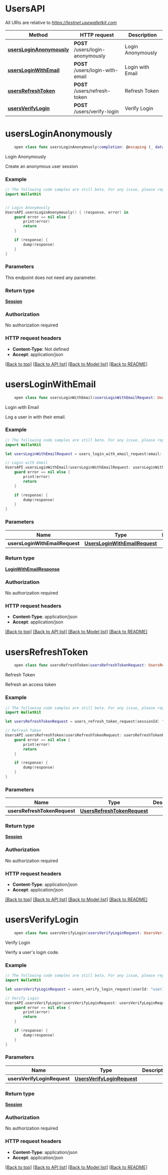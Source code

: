 # UsersAPI

All URIs are relative to *https://testnet.usewalletkit.com*

Method | HTTP request | Description
------------- | ------------- | -------------
[**usersLoginAnonymously**](UsersAPI.md#usersloginanonymously) | **POST** /users/login-anonymously | Login Anonymously
[**usersLoginWithEmail**](UsersAPI.md#usersloginwithemail) | **POST** /users/login-with-email | Login with Email
[**usersRefreshToken**](UsersAPI.md#usersrefreshtoken) | **POST** /users/refresh-token | Refresh Token
[**usersVerifyLogin**](UsersAPI.md#usersverifylogin) | **POST** /users/verify-login | Verify Login


# **usersLoginAnonymously**
```swift
    open class func usersLoginAnonymously(completion: @escaping (_ data: Session?, _ error: Error?) -> Void)
```

Login Anonymously

Create an anonymous user session

### Example
```swift
// The following code samples are still beta. For any issue, please report via http://github.com/OpenAPITools/openapi-generator/issues/new
import WalletKit


// Login Anonymously
UsersAPI.usersLoginAnonymously() { (response, error) in
    guard error == nil else {
        print(error)
        return
    }

    if (response) {
        dump(response)
    }
}
```

### Parameters
This endpoint does not need any parameter.

### Return type

[**Session**](Session.md)

### Authorization

No authorization required

### HTTP request headers

 - **Content-Type**: Not defined
 - **Accept**: application/json

[[Back to top]](#) [[Back to API list]](../README.md#documentation-for-api-endpoints) [[Back to Model list]](../README.md#documentation-for-models) [[Back to README]](../README.md)

# **usersLoginWithEmail**
```swift
    open class func usersLoginWithEmail(usersLoginWithEmailRequest: UsersLoginWithEmailRequest, completion: @escaping (_ data: LoginWithEmailResponse?, _ error: Error?) -> Void)
```

Login with Email

Log a user in with their email.

### Example
```swift
// The following code samples are still beta. For any issue, please report via http://github.com/OpenAPITools/openapi-generator/issues/new
import WalletKit

let usersLoginWithEmailRequest = users_login_with_email_request(email: "email_example") // UsersLoginWithEmailRequest | 

// Login with Email
UsersAPI.usersLoginWithEmail(usersLoginWithEmailRequest: usersLoginWithEmailRequest) { (response, error) in
    guard error == nil else {
        print(error)
        return
    }

    if (response) {
        dump(response)
    }
}
```

### Parameters

Name | Type | Description  | Notes
------------- | ------------- | ------------- | -------------
 **usersLoginWithEmailRequest** | [**UsersLoginWithEmailRequest**](UsersLoginWithEmailRequest.md) |  | 

### Return type

[**LoginWithEmailResponse**](LoginWithEmailResponse.md)

### Authorization

No authorization required

### HTTP request headers

 - **Content-Type**: application/json
 - **Accept**: application/json

[[Back to top]](#) [[Back to API list]](../README.md#documentation-for-api-endpoints) [[Back to Model list]](../README.md#documentation-for-models) [[Back to README]](../README.md)

# **usersRefreshToken**
```swift
    open class func usersRefreshToken(usersRefreshTokenRequest: UsersRefreshTokenRequest, completion: @escaping (_ data: Session?, _ error: Error?) -> Void)
```

Refresh Token

Refresh an access token

### Example
```swift
// The following code samples are still beta. For any issue, please report via http://github.com/OpenAPITools/openapi-generator/issues/new
import WalletKit

let usersRefreshTokenRequest = users_refresh_token_request(sessionId: "sessionId_example", refreshToken: "refreshToken_example") // UsersRefreshTokenRequest | 

// Refresh Token
UsersAPI.usersRefreshToken(usersRefreshTokenRequest: usersRefreshTokenRequest) { (response, error) in
    guard error == nil else {
        print(error)
        return
    }

    if (response) {
        dump(response)
    }
}
```

### Parameters

Name | Type | Description  | Notes
------------- | ------------- | ------------- | -------------
 **usersRefreshTokenRequest** | [**UsersRefreshTokenRequest**](UsersRefreshTokenRequest.md) |  | 

### Return type

[**Session**](Session.md)

### Authorization

No authorization required

### HTTP request headers

 - **Content-Type**: application/json
 - **Accept**: application/json

[[Back to top]](#) [[Back to API list]](../README.md#documentation-for-api-endpoints) [[Back to Model list]](../README.md#documentation-for-models) [[Back to README]](../README.md)

# **usersVerifyLogin**
```swift
    open class func usersVerifyLogin(usersVerifyLoginRequest: UsersVerifyLoginRequest, completion: @escaping (_ data: Session?, _ error: Error?) -> Void)
```

Verify Login

Verify a user's login code.

### Example
```swift
// The following code samples are still beta. For any issue, please report via http://github.com/OpenAPITools/openapi-generator/issues/new
import WalletKit

let usersVerifyLoginRequest = users_verify_login_request(userId: "userId_example", verificationCode: "verificationCode_example") // UsersVerifyLoginRequest | 

// Verify Login
UsersAPI.usersVerifyLogin(usersVerifyLoginRequest: usersVerifyLoginRequest) { (response, error) in
    guard error == nil else {
        print(error)
        return
    }

    if (response) {
        dump(response)
    }
}
```

### Parameters

Name | Type | Description  | Notes
------------- | ------------- | ------------- | -------------
 **usersVerifyLoginRequest** | [**UsersVerifyLoginRequest**](UsersVerifyLoginRequest.md) |  | 

### Return type

[**Session**](Session.md)

### Authorization

No authorization required

### HTTP request headers

 - **Content-Type**: application/json
 - **Accept**: application/json

[[Back to top]](#) [[Back to API list]](../README.md#documentation-for-api-endpoints) [[Back to Model list]](../README.md#documentation-for-models) [[Back to README]](../README.md)

